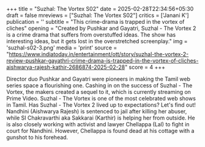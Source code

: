+++
title = "Suzhal: The Vortex S02"
date = 2025-02-28T22:34:56+05:30
draft = false
mreviews = ["Suzhal: The Vortex S02"]
critics = ['Janani K']
publication = ''
subtitle = "This crime-drama is trapped in the vortex of cliches"
opening = "Created by Pushkar and Gayatri, Suzhal - The Vortex 2 is a crime drama that suffers from overstuffed ideas. The show has interesting ideas, but it gets lost in the overstretched screenplay."
img = 'suzhal-s02-3.png'
media = 'print'
source = "https://www.indiatoday.in/entertainment/ott/story/suzhal-the-vortex-2-review-pushkar-gayathri-crime-drama-is-trapped-in-the-vortex-of-cliches-aishwarya-rajesh-kathir-2686874-2025-02-28"
score = 4
+++

Director duo Pushkar and Gayatri were pioneers in making the Tamil web series space a flourishing one. Cashing in on the success of Suzhal - The Vortex, the makers created a sequel to it, which is currently streaming on Prime Video. Suzhal - The Vortex is one of the most celebrated web shows in Tamil. Has Suzhal - The Vortex 2 lived up to expectations? Let's find out! Nandhini (Aishwarya Rajesh) is sentenced to jail after killing her abuser, while SI Chakravarthi aka Sakkarai (Karthir) is helping her from outside. He is also closely working with activist and lawyer Chellappa (Lal) to fight in court for Nandhini. However, Chellappa is found dead at his cottage with a gunshot to his forehead.

